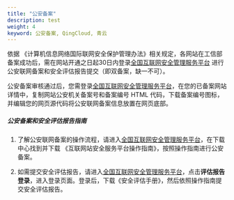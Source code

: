 ```yaml
---
title: "公安备案"
description: test
weight: 4
keyword: 公安备案, QingCloud, 青云
---
```




依据 《计算机信息网络国际联网安全保护管理办法》相关规定，各网站在工信部备案成功后，需在网站开通之日起30日内登录[全国互联网安全管理服务平台](http://www.beian.gov.cn/portal/index?spm=a2c4g.11186623.2.1.SRC9LP) 进行公安联网备案和安全评估报告提交（即双备案，缺一不可）。

公安备案审核通过后，您需登录[全国互联网安全管理服务平台](http://www.beian.gov.cn/portal/index?spm=a2c4g.11186623.2.1.SRC9LP)，在您的已备案网站详情中，复制网站公安机关备案号和备案编号 HTML 代码，下载备案编号图标，并编辑您的网页源代码将公安联网备案信息放置在网页底部。

##### 公安备案和安全评估报告指南

1. 了解公安联网备案的操作流程，请进入[全国互联网安全管理服务平台](http://www.beian.gov.cn/portal/index.do)，在下载中心找到并下载 《互联网站安全服务平台操作指南》，按照操作指南进行公安备案。 

2. 如需提交安全评估报告，请进入[全国互联网安全管理服务平台](http://www.beian.gov.cn/portal/index.do)，点击**评估报告登录**，进入登录页面。登录后，下载《安全评估手册》，然后依照操作指南提交安全评估报告。 